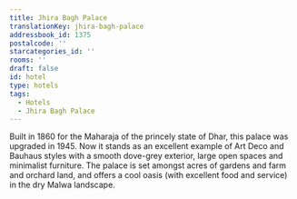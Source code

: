 ```yaml
---
title: Jhira Bagh Palace
translationKey: jhira-bagh-palace
addressbook_id: 1375
postalcode: ''
starcategories_id: ''
rooms: ''
draft: false
id: hotel
type: hotels
tags:
  - Hotels
  - Jhira Bagh Palace
---
```

Built in 1860 for the Maharaja of the princely state of Dhar, this palace was upgraded in 1945. Now it stands as an excellent example of Art Deco and Bauhaus styles with a smooth dove-grey exterior, large open spaces and minimalist furniture. The palace is set amongst acres of gardens and farm and orchard land, and offers a cool oasis (with excellent food and service) in the dry Malwa landscape.